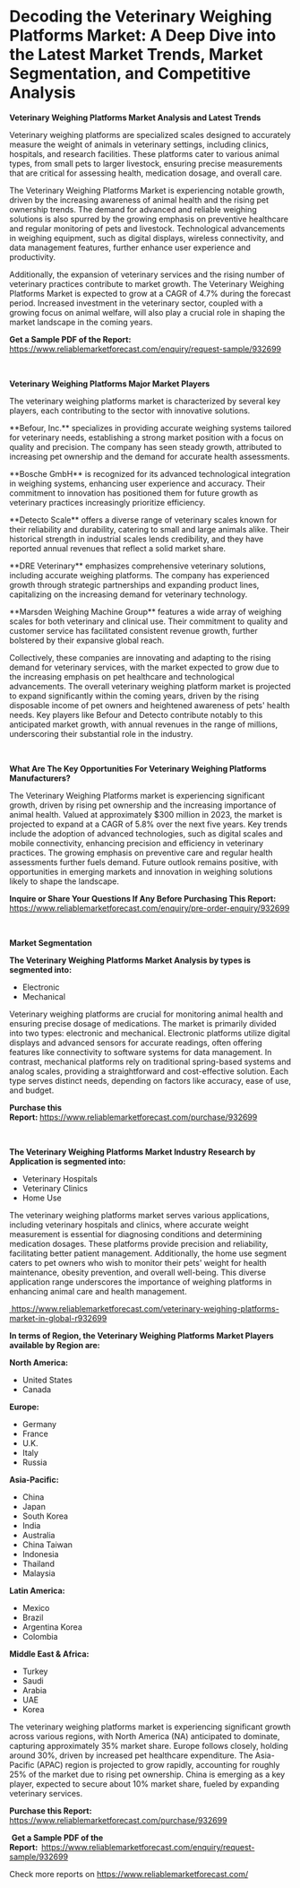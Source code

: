 <p><h1>Decoding the Veterinary Weighing Platforms Market: A Deep Dive into the Latest Market Trends, Market Segmentation, and Competitive Analysis</h1></p><p><strong>Veterinary Weighing Platforms Market Analysis and Latest Trends</strong></p>
<p><p>Veterinary weighing platforms are specialized scales designed to accurately measure the weight of animals in veterinary settings, including clinics, hospitals, and research facilities. These platforms cater to various animal types, from small pets to larger livestock, ensuring precise measurements that are critical for assessing health, medication dosage, and overall care.</p><p>The Veterinary Weighing Platforms Market is experiencing notable growth, driven by the increasing awareness of animal health and the rising pet ownership trends. The demand for advanced and reliable weighing solutions is also spurred by the growing emphasis on preventive healthcare and regular monitoring of pets and livestock. Technological advancements in weighing equipment, such as digital displays, wireless connectivity, and data management features, further enhance user experience and productivity.</p><p>Additionally, the expansion of veterinary services and the rising number of veterinary practices contribute to market growth. The Veterinary Weighing Platforms Market is expected to grow at a CAGR of 4.7% during the forecast period. Increased investment in the veterinary sector, coupled with a growing focus on animal welfare, will also play a crucial role in shaping the market landscape in the coming years.</p></p>
<p><strong>Get a Sample PDF of the Report:&nbsp;</strong> <a href="https://www.reliablemarketforecast.com/enquiry/request-sample/932699?utm_campaign=3085&utm_medium=2&utm_source=Github&utm_content=ia&utm_term=21032025&utm_id=veterinary-weighing-platforms">https://www.reliablemarketforecast.com/enquiry/request-sample/932699</a></p>
<p>&nbsp;</p>
<p><strong>Veterinary Weighing Platforms Major Market Players</strong></p>
<p><p>The veterinary weighing platforms market is characterized by several key players, each contributing to the sector with innovative solutions. </p><p>**Befour, Inc.** specializes in providing accurate weighing systems tailored for veterinary needs, establishing a strong market position with a focus on quality and precision. The company has seen steady growth, attributed to increasing pet ownership and the demand for accurate health assessments.</p><p>**Bosche GmbH** is recognized for its advanced technological integration in weighing systems, enhancing user experience and accuracy. Their commitment to innovation has positioned them for future growth as veterinary practices increasingly prioritize efficiency.</p><p>**Detecto Scale** offers a diverse range of veterinary scales known for their reliability and durability, catering to small and large animals alike. Their historical strength in industrial scales lends credibility, and they have reported annual revenues that reflect a solid market share.</p><p>**DRE Veterinary** emphasizes comprehensive veterinary solutions, including accurate weighing platforms. The company has experienced growth through strategic partnerships and expanding product lines, capitalizing on the increasing demand for veterinary technology.</p><p>**Marsden Weighing Machine Group** features a wide array of weighing scales for both veterinary and clinical use. Their commitment to quality and customer service has facilitated consistent revenue growth, further bolstered by their expansive global reach.</p><p>Collectively, these companies are innovating and adapting to the rising demand for veterinary services, with the market expected to grow due to the increasing emphasis on pet healthcare and technological advancements. The overall veterinary weighing platform market is projected to expand significantly within the coming years, driven by the rising disposable income of pet owners and heightened awareness of pets' health needs. Key players like Befour and Detecto contribute notably to this anticipated market growth, with annual revenues in the range of millions, underscoring their substantial role in the industry.</p></p>
<p>&nbsp;</p>
<p><strong>What Are The Key Opportunities For Veterinary Weighing Platforms Manufacturers?</strong></p>
<p><p>The Veterinary Weighing Platforms market is experiencing significant growth, driven by rising pet ownership and the increasing importance of animal health. Valued at approximately $300 million in 2023, the market is projected to expand at a CAGR of 5.8% over the next five years. Key trends include the adoption of advanced technologies, such as digital scales and mobile connectivity, enhancing precision and efficiency in veterinary practices. The growing emphasis on preventive care and regular health assessments further fuels demand. Future outlook remains positive, with opportunities in emerging markets and innovation in weighing solutions likely to shape the landscape.</p></p>
<p><strong>Inquire or Share Your Questions If Any Before Purchasing This Report:</strong> <a href="https://www.reliablemarketforecast.com/enquiry/pre-order-enquiry/932699?utm_campaign=3085&utm_medium=2&utm_source=Github&utm_content=ia&utm_term=21032025&utm_id=veterinary-weighing-platforms">https://www.reliablemarketforecast.com/enquiry/pre-order-enquiry/932699</a></p>
<p>&nbsp;</p>
<p><strong>Market Segmentation</strong></p>
<p><strong>The Veterinary Weighing Platforms Market Analysis by types is segmented into:</strong></p>
<p><ul><li>Electronic</li><li>Mechanical</li></ul></p>
<p><p>Veterinary weighing platforms are crucial for monitoring animal health and ensuring precise dosage of medications. The market is primarily divided into two types: electronic and mechanical. Electronic platforms utilize digital displays and advanced sensors for accurate readings, often offering features like connectivity to software systems for data management. In contrast, mechanical platforms rely on traditional spring-based systems and analog scales, providing a straightforward and cost-effective solution. Each type serves distinct needs, depending on factors like accuracy, ease of use, and budget.</p></p>
<p><strong>Purchase this Report:&nbsp;</strong><a href="https://www.reliablemarketforecast.com/purchase/932699?utm_campaign=3085&utm_medium=2&utm_source=Github&utm_content=ia&utm_term=21032025&utm_id=veterinary-weighing-platforms">https://www.reliablemarketforecast.com/purchase/932699</a></p>
<p>&nbsp;</p>
<p><strong>The Veterinary Weighing Platforms Market Industry Research by Application is segmented into:</strong></p>
<p><ul><li>Veterinary Hospitals</li><li>Veterinary Clinics</li><li>Home Use</li></ul></p>
<p><p>The veterinary weighing platforms market serves various applications, including veterinary hospitals and clinics, where accurate weight measurement is essential for diagnosing conditions and determining medication dosages. These platforms provide precision and reliability, facilitating better patient management. Additionally, the home use segment caters to pet owners who wish to monitor their pets' weight for health maintenance, obesity prevention, and overall well-being. This diverse application range underscores the importance of weighing platforms in enhancing animal care and health management.</p></p>
<p><a href="https://www.reliablemarketforecast.com/veterinary-weighing-platforms-market-in-global-r932699?utm_campaign=3085&utm_medium=2&utm_source=Github&utm_content=ia&utm_term=21032025&utm_id=veterinary-weighing-platforms">&nbsp;https://www.reliablemarketforecast.com/veterinary-weighing-platforms-market-in-global-r932699</a></p>
<p><strong>In terms of Region, the Veterinary Weighing Platforms Market Players available by Region are:</strong></p>
<p>
    <p> <strong> North America: </strong>
        <ul>
            <li>United States</li>
            <li>Canada</li>
        </ul>
        </p> 
    <p> <strong> Europe: </strong>
        <ul>
            <li>Germany</li>
            <li>France</li>
            <li>U.K.</li>
            <li>Italy</li>
            <li>Russia</li>
        </ul>
        </p> 
    <p> <strong> Asia-Pacific: </strong>
        <ul>
            <li>China</li>
            <li>Japan</li>
            <li>South Korea</li>
            <li>India</li>
            <li>Australia</li>
            <li>China Taiwan</li>
            <li>Indonesia</li>
            <li>Thailand</li>
            <li>Malaysia</li>
        </ul>
        </p> 
    <p> <strong> Latin America: </strong>
        <ul>
            <li>Mexico</li>
            <li>Brazil</li>
            <li>Argentina Korea</li>
            <li>Colombia</li>
        </ul>
        </p> 
    <p> <strong> Middle East & Africa: </strong>
        <ul>
            <li>Turkey</li>
            <li>Saudi</li>
            <li>Arabia</li>
            <li>UAE</li>
            <li>Korea</li>
        </ul>
    </p>
    </p>
<p><p>The veterinary weighing platforms market is experiencing significant growth across various regions, with North America (NA) anticipated to dominate, capturing approximately 35% market share. Europe follows closely, holding around 30%, driven by increased pet healthcare expenditure. The Asia-Pacific (APAC) region is projected to grow rapidly, accounting for roughly 25% of the market due to rising pet ownership. China is emerging as a key player, expected to secure about 10% market share, fueled by expanding veterinary services.</p></p>
<p><strong>Purchase this Report: </strong><a href="https://www.reliablemarketforecast.com/purchase/932699?utm_campaign=3085&utm_medium=2&utm_source=Github&utm_content=ia&utm_term=21032025&utm_id=veterinary-weighing-platforms">https://www.reliablemarketforecast.com/purchase/932699</a></p>
<p>&nbsp;<strong>Get a Sample PDF of the Report:&nbsp;&nbsp;</strong><a href="https://www.reliablemarketforecast.com/enquiry/request-sample/932699?utm_campaign=3085&utm_medium=2&utm_source=Github&utm_content=ia&utm_term=21032025&utm_id=veterinary-weighing-platforms">https://www.reliablemarketforecast.com/enquiry/request-sample/932699</a></p>
<p><strong></strong></p>
<p>Check more reports on <a href="https://www.reliablemarketforecast.com/?utm_campaign=3085&utm_medium=2&utm_source=Github&utm_content=ia&utm_term=21032025&utm_id=veterinary-weighing-platforms">https://www.reliablemarketforecast.com/</a></p>